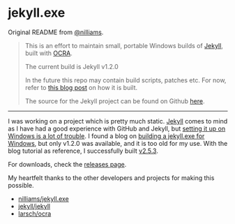 jekyll.exe
==========

Original README from [@nilliams](https://github.com/nilliams/jekyll.exe).

> This is an effort to maintain small, portable Windows builds of [Jekyll](http://jekyllrb.com), built with [OCRA](http://ocra.rubyforge.org).
> 
> The current build is Jekyll v1.2.0
> 
> In the future this repo may contain build scripts, patches etc. For now, refer to [this blog post](http://www.nickw.it/jekyll-dot-exe/) on how it is built.
> 
> The source for the Jekyll project can be found on Github [here](https://github.com/mojombo/jekyll).

---

I was working on a project which is pretty much static. [Jekyll](http://www.jekyllrb.com/) comes to mind as I have had a good experience with GitHub and Jekyll, but [setting it up on Windows is a lot of trouble](http://jekyll-windows.juthilo.com/). I found a blog on [building a jekyll.exe for Windows](http://www.nickw.it/jekyll-dot-exe/), but only v1.2.0 was available, and it is too old for my use. With the blog tutorial as reference, I successfully built [v2.5.3](https://github.com/altbdoor/jekyll-exe/tree/v2.5.x).

For downloads, check the [releases page](https://github.com/altbdoor/jekyll-exe/releases).

My heartfelt thanks to the other developers and projects for making this possible.

- [nilliams/jekyll.exe](https://github.com/nilliams/jekyll.exe)
- [jekyll/jekyll](https://github.com/jekyll/jekyll)
- [larsch/ocra](https://github.com/larsch/ocra)
